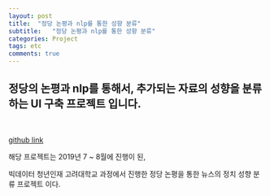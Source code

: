 ```yaml
---
layout: post
title:  "정당 논평과 nlp를 통한 성향 분류"
subtitle:   "정당 논평과 nlp를 통한 성향 분류"
categories: Project
tags: etc
comments: true
---
```


## 정당의 논평과 nlp를 통해서, 추가되는 자료의 성향을 분류하는 UI 구축 프로젝트 입니다.

<br/>

[github link](https://github.com/bluemumin/nlp_korea_university_education_ver1)

해당 프로젝트는 2019년 7 ~ 8월에 진행이 된, 

빅데이터 청년인재 고려대학교 과정에서 진행한 정당 논평을 통한 뉴스의 정치 성향 분류 프로젝트 이다.